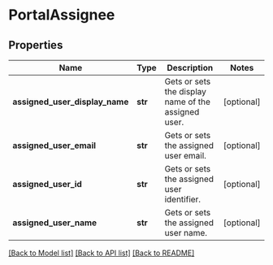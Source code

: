 # PortalAssignee

## Properties
Name | Type | Description | Notes
------------ | ------------- | ------------- | -------------
**assigned_user_display_name** | **str** | Gets or sets the display name of the assigned user. | [optional] 
**assigned_user_email** | **str** | Gets or sets the assigned user email. | [optional] 
**assigned_user_id** | **str** | Gets or sets the assigned user identifier. | [optional] 
**assigned_user_name** | **str** | Gets or sets the assigned user name. | [optional] 

[[Back to Model list]](../README.md#documentation-for-models) [[Back to API list]](../README.md#documentation-for-api-endpoints) [[Back to README]](../README.md)


